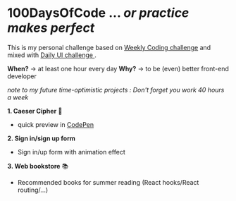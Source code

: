   # 100DaysOfCode ... *or practice makes perfect*

This is my personal challenge based on [Weekly Coding challenge](https://www.florin-pop.com/blog/2019/03/weekly-coding-challenge/) and mixed with [Daily UI challenge ](https://www.dailyui.co/).

**When?** -> at least one hour every day
**Why?** -> to be (even) better front-end developer

*note to my future time-optimistic projects : Don't forget you work 40 hours a week*

**1. Caeser Cipher** :mag_right:
  - quick preview in [CodePen](https://codepen.io/AnnaFaix/pen/YLNvmK?editors=0010)

**2. Sign in/sign up form**
  - Sign in/up form with animation effect 

**3. Web bookstore** :books:
  - Recommended books for summer reading (React hooks/React routing/...)